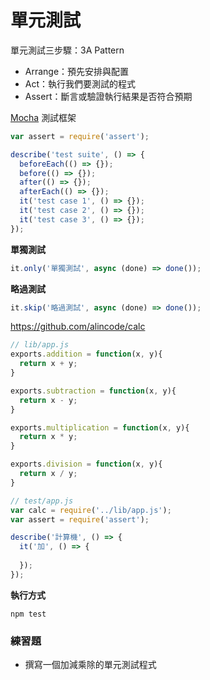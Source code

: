 # 單元測試

單元測試三步驟：3A Pattern

* Arrange：預先安排與配置
* Act：執行我們要測試的程式
* Assert：斷言或驗證執行結果是否符合預期

[Mocha](https://mochajs.org/) 測試框架

```js
var assert = require('assert');

describe('test suite', () => {
  beforeEach(() => {});
  before(() => {});
  after(() => {});
  afterEach(() => {});
  it('test case 1', () => {});
  it('test case 2', () => {});
  it('test case 3', () => {});
});
```

**單獨測試**

```js
it.only('單獨測試', async (done) => done());
```

**略過測試**

```js
it.skip('略過測試', async (done) => done());
```

<https://github.com/alincode/calc>

```js
// lib/app.js
exports.addition = function(x, y){
  return x + y;
}

exports.subtraction = function(x, y){
  return x - y;
}

exports.multiplication = function(x, y){
  return x * y;
}

exports.division = function(x, y){
  return x / y;
}
```

```js
// test/app.js
var calc = require('../lib/app.js');
var assert = require('assert');

describe('計算機', () => {
  it('加', () => {
    
  });
});
```

**執行方式**

```
npm test
```

### 練習題

* 撰寫一個加減乘除的單元測試程式